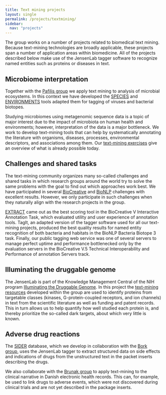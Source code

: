 ```yaml
---
title: Text mining projects
layout: single
permalink: /projects/textmining/
sidebar:
  nav: "projects"
---
```

The group works on a number of projects related to biomedical text mining. Because text-mining technologies are broadly applicable, these projects span a number of application areas within biomedicine. All of the projects described below make use of the JensenLab tagger software to recognize named entities such as proteins or diseases in text.

## Microbiome interpretation

Together with the [Pafilis group](http://epafilis.info/) we apply text mining to analysis of microbial ecosystems. In this context we have developed the [SPECIES](https://species.jensenlab.org/) and [ENVIRONMENTS](https://environments.jensenlab.org/) tools adapted them for tagging of viruses and bacterial biotopes.

Studying microbiomes using metagenomic sequence data is a topic of major interest due to the impact of microbiota on human health and environments; however, interpretation of the data is a major bottleneck. We work to develop text-mining tools that can help by systematically annotating the literature with organisms, diseases, processes, environmental descriptors, and associations among them. Our [text-mining exercises](/training/textmining/) give an overview of what is already possible today.

## Challenges and shared tasks

The text-mining community organizes many so-called challenges and shared tasks in which research groups around the world try to solve the same problems with the goal to find out which approaches work best. We have participated in several [BioCreative](http://www.biocreative.org/) and [BioNLP](http://www.bionlp-st.org/) challenges with excellent results. However, we only participate in such challenges when they naturally align with the research projects in the group.

[EXTRACT](https://extract.jensenlab.org/) came out as the best scoring tool in the BioCreative V Interactive Annotation Task, which evaluated utility and user experience of annotation tools. TagIt, an adapted version of the tagger software used for all our text-mining projects, produced the best quality results for named entity recognition of both bacteria and habitats in the BioNLP Bacteria Biotope 3 task. Finally, our public tagging web service was one of several servers to manage perfect uptime and performance bottlenecked only by the evaluation servers in the BioCreative V.5 Technical Interoperability and Performance of annotation Servers track.

## Illuminating the druggable genome

The JensenLab is part of the Knowledge Management Central of the NIH program [Illuminating the Druggable Genome](https://druggablegenome.net/). In this project the [text-mining resources](/resources/textmining) developed within the group are used to identify proteins from targetable classes (kinases, G-protein-coupled receptors, and ion channels) in text from the scientific literature as well as funding and patent records. This in turn allows us to help quantify how well studied each protein is, and thereby prioritize the so-called dark targets, about which very little is known.

## Adverse drug reactions

The [SIDER](http://sideeffects.embl.de/) database, which we develop in collaboration with the [Bork group](http://www.bork.embl.de/), uses the JensenLab tagger to extract structured data on side effects and indications of drugs from the unstructured text in the packet inserts describing the drugs.

We also collaborate with the [Brunak group](http://www.cpr.ku.dk/research/disease-systems-biology/brunak/) to apply text-mining to the clinical narrative in Danish electronic health records. This can, for example, be used to link drugs to adverse events, which were not discovered during clinical trials and are not yet described in the package inserts.
